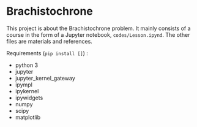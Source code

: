 # Brachistochrone

This project is about the Brachistochrone problem. It mainly consists of  a course in the form of a Jupyter notebook, `codes/Lesson.ipynd`. The other files are materials and references.

Requirements (`pip install []`) :

- python 3
- jupyter
- jupyter_kernel_gateway
- ipympl
- ipykernel
- ipywidgets
- numpy
- scipy
- matplotlib
